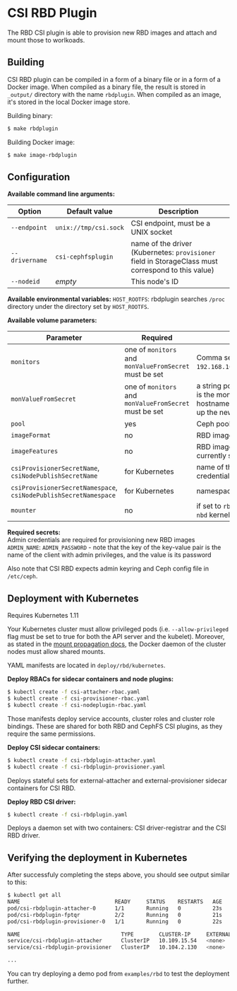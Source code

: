 # CSI RBD Plugin

The RBD CSI plugin is able to provision new RBD images and attach and mount those to worlkoads.

## Building

CSI RBD plugin can be compiled in a form of a binary file or in a form of a Docker image. When compiled as a binary file, the result is stored in `_output/` directory with the name `rbdplugin`. When compiled as an image, it's stored in the local Docker image store.

Building binary:
```bash
$ make rbdplugin
```

Building Docker image:
```bash
$ make image-rbdplugin
```

## Configuration

**Available command line arguments:**

Option | Default value | Description
------ | ------------- | -----------
`--endpoint` | `unix://tmp/csi.sock` | CSI endpoint, must be a UNIX socket
`--drivername` | `csi-cephfsplugin` | name of the driver (Kubernetes: `provisioner` field in StorageClass must correspond to this value)
`--nodeid` | _empty_ | This node's ID

**Available environmental variables:**
`HOST_ROOTFS`: rbdplugin searches `/proc` directory under the directory set by `HOST_ROOTFS`.

**Available volume parameters:**

Parameter | Required | Description
--------- | -------- | -----------
`monitors` | one of `monitors` and `monValueFromSecret` must be set | Comma separated list of Ceph monitors (e.g. `192.168.100.1:6789,192.168.100.2:6789,192.168.100.3:6789`)
`monValueFromSecret` | one of `monitors` and `monValueFromSecret` must be set | a string pointing the key in the credential secret, whose value is the mon. This is used for the case when the monitors' IP or hostnames are changed, the secret can be updated to pick up the new monitors.
`pool` | yes | Ceph pool into which the RBD image shall be created
`imageFormat` | no | RBD image format. Defaults to `2`. See [man pages](http://docs.ceph.com/docs/mimic/man/8/rbd/#cmdoption-rbd-image-format)
`imageFeatures` | no | RBD image features. Available for `imageFormat=2`. CSI RBD currently supports only `layering` feature. See [man pages](http://docs.ceph.com/docs/mimic/man/8/rbd/#cmdoption-rbd-image-feature)
`csiProvisionerSecretName`, `csiNodePublishSecretName` | for Kubernetes | name of the Kubernetes Secret object containing Ceph client credentials. Both parameters should have the same value
`csiProvisionerSecretNamespace`, `csiNodePublishSecretNamespace` | for Kubernetes | namespaces of the above Secret objects
`mounter`| no | if set to `rbd-nbd`, use `rbd-nbd` on nodes that have `rbd-nbd` and `nbd` kernel modules to map rbd images

**Required secrets:**  
Admin credentials are required for provisioning new RBD images
`ADMIN_NAME`: `ADMIN_PASSWORD` - note that the key of the key-value pair is the name of the client with admin privileges, and the value is its password

Also note that CSI RBD expects admin keyring and Ceph config file in `/etc/ceph`.

## Deployment with Kubernetes

Requires Kubernetes 1.11

Your Kubernetes cluster must allow privileged pods (i.e. `--allow-privileged` flag must be set to true for both the API server and the kubelet). Moreover, as stated in the [mount propagation docs](https://kubernetes.io/docs/concepts/storage/volumes/#mount-propagation), the Docker daemon of the cluster nodes must allow shared mounts.

YAML manifests are located in `deploy/rbd/kubernetes`.

**Deploy RBACs for sidecar containers and node plugins:**

```bash
$ kubectl create -f csi-attacher-rbac.yaml
$ kubectl create -f csi-provisioner-rbac.yaml
$ kubectl create -f csi-nodeplugin-rbac.yaml
```

Those manifests deploy service accounts, cluster roles and cluster role bindings. These are shared for both RBD and CephFS CSI plugins, as they require the same permissions.

**Deploy CSI sidecar containers:**

```bash
$ kubectl create -f csi-rbdplugin-attacher.yaml
$ kubectl create -f csi-rbdplugin-provisioner.yaml
```

Deploys stateful sets for external-attacher and external-provisioner sidecar containers for CSI RBD.

**Deploy RBD CSI driver:**

```bash
$ kubectl create -f csi-rbdplugin.yaml
```

Deploys a daemon set with two containers: CSI driver-registrar and the CSI RBD driver.

## Verifying the deployment in Kubernetes

After successfuly completing the steps above, you should see output similar to this:

```bash
$ kubectl get all
NAME                              READY     STATUS    RESTARTS   AGE
pod/csi-rbdplugin-attacher-0      1/1       Running   0          23s
pod/csi-rbdplugin-fptqr           2/2       Running   0          21s
pod/csi-rbdplugin-provisioner-0   1/1       Running   0          22s

NAME                                TYPE        CLUSTER-IP     EXTERNAL-IP   PORT(S)     AGE
service/csi-rbdplugin-attacher      ClusterIP   10.109.15.54   <none>        12345/TCP   26s
service/csi-rbdplugin-provisioner   ClusterIP   10.104.2.130   <none>        12345/TCP   23s

...
```

You can try deploying a demo pod from `examples/rbd` to test the deployment further.

